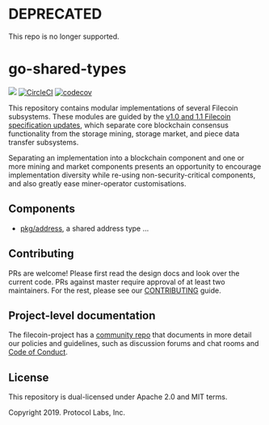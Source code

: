 # DEPRECATED

This repo is no longer supported.

# go-shared-types
[![](https://img.shields.io/badge/made%20by-Protocol%20Labs-blue.svg?style=flat-square)](http://ipn.io)
[![CircleCI](https://circleci.com/gh/filecoin-project/go-shared-types.svg?style=svg)](https://circleci.com/gh/filecoin-project/go-shared-types)
[![codecov](https://codecov.io/gh/filecoin-project/go-shared-types/branch/master/graph/badge.svg)](https://codecov.io/gh/filecoin-project/go-shared-types)

This repository contains modular implementations of several Filecoin subsystems. These modules are guided by the [v1.0 and 1.1 Filecoin specification updates](https://filecoin-project.github.io/specs/#intro__changelog), which separate core blockchain consensus functionality from the storage mining, storage market, and piece data transfer subsystems. 

Separating an implementation into a blockchain component and one or more mining and market components presents an opportunity to encourage implementation diversity while re-using non-security-critical components, and also greatly ease miner-operator customisations.

## Components

* [pkg/address](https://github.com/filecoin-project/go-shared-types/address), a shared address type
... 

## Contributing
PRs are welcome!  Please first read the design docs and look over the current code.  PRs against 
master require approval of at least two maintainers.  For the rest, please see our 
[CONTRIBUTING](https://github.com/filecoin-project/go-shared-types/CONTRIBUTING.md) guide.

## Project-level documentation
The filecoin-project has a [community repo](https://github.com/filecoin-project/community) that documents in more detail our policies and guidelines, such as discussion forums and chat rooms and  [Code of Conduct](https://github.com/filecoin-project/community/blob/master/CODE_OF_CONDUCT.md).

## License
This repository is dual-licensed under Apache 2.0 and MIT terms.

Copyright 2019. Protocol Labs, Inc.
